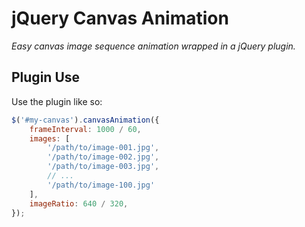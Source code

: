 # jQuery Canvas Animation

_Easy canvas image sequence animation wrapped in a jQuery plugin._

## Plugin Use

Use the plugin like so:

```js
$('#my-canvas').canvasAnimation({
    frameInterval: 1000 / 60,
    images: [
        '/path/to/image-001.jpg',
        '/path/to/image-002.jpg',
        '/path/to/image-003.jpg',
        // ...
        '/path/to/image-100.jpg'
    ],
    imageRatio: 640 / 320,
});
```
